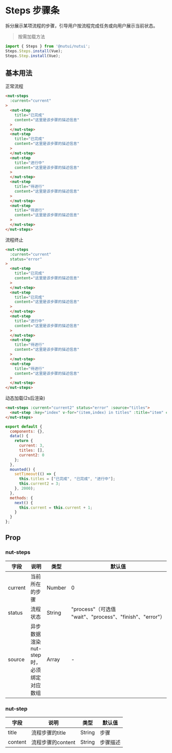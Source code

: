 # Steps 步骤条

拆分展示某项流程的步骤，引导用户按流程完成任务或向用户展示当前状态。


> 按需加载方法

``` javascript
import { Steps } from '@nutui/nutui';
Steps.Steps.install(Vue);
Steps.Step.install(Vue);
```

## 基本用法

正常流程

```html
<nut-steps 
  :current="current"
>
  <nut-step 
    title="已完成" 
    content="这里是该步骤的描述信息"
  >
  </nut-step>
  <nut-step 
    title="已完成" 
    content="这里是该步骤的描述信息"
  >
  </nut-step>
  <nut-step 
    title="进行中" 
    content="这里是该步骤的描述信息"
  >
  </nut-step>
  <nut-step 
    title="待进行" 
    content="这里是该步骤的描述信息"
  >
  </nut-step>
  <nut-step 
    title="待进行" 
    content="这里是该步骤的描述信息"
  >
  </nut-step>
</nut-steps>
```

流程终止

```html
<nut-steps 
  :current="current" 
  status="error"
>
  <nut-step 
    title="已完成" 
    content="这里是该步骤的描述信息"
  >
  </nut-step>
  <nut-step 
    title="已完成" 
    content="这里是该步骤的描述信息"
  >
  </nut-step>
  <nut-step 
    title="进行中" 
    content="这里是该步骤的描述信息"
  >
  </nut-step>
  <nut-step 
    title="待进行" 
    content="这里是该步骤的描述信息"
  >
  </nut-step>
  <nut-step 
    title="待进行" 
    content="这里是该步骤的描述信息"
  >
  </nut-step>
</nut-steps>
```

动态加载(2s后渲染)
```html
<nut-steps :current="current2" status="error" :source="titles">
  <nut-step :key="index" v-for="(item,index) in titles" :title="item" content="这里是该步骤的描述信息"></nut-step>
</nut-steps>
```

``` javascript
export default {
  components: {},
  data() {
    return {
      current: 3,
      titles: [],
      current2: 0
    };
  },
  mounted() {
    setTimeout(() => {
      this.titles = ["已完成", "已完成", "进行中"];
      this.current2 = 3;
    }, 2000);
  },
  methods: {
    next() {
      this.current = this.current + 1;
    }
  }
};
```


## Prop

### nut-steps

| 字段    | 说明                                  | 类型   | 默认值                                                   |
|---------|---------------------------------------|--------|----------------------------------------------------------|
| current | 当前所在的步骤                        | Number | 0                                                        |
| status  | 流程状态                              | String | "process"（可选值 "wait"、"process"、"finish"、"error"） |
| source  | 异步数据渲染nut-step时，必须绑定对应数组 | Array  | -                                                        |

### nut-step
  
| 字段    | 说明              | 类型   | 默认值   |
|---------|-------------------|--------|----------|
| title   | 流程步骤的title   | String | 步骤     |
| content | 流程步骤的content | String | 步骤描述 |
